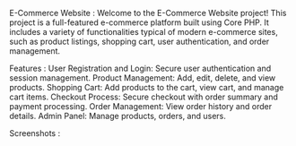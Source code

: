 E-Commerce Website : 
Welcome to the E-Commerce Website project! This project is a full-featured e-commerce platform built using Core PHP. It includes a variety of functionalities typical of modern e-commerce sites, such as product listings, shopping cart, user authentication, and order management.

Features : 
User Registration and Login: Secure user authentication and session management.
Product Management: Add, edit, delete, and view products.
Shopping Cart: Add products to the cart, view cart, and manage cart items.
Checkout Process: Secure checkout with order summary and payment processing.
Order Management: View order history and order details.
Admin Panel: Manage products, orders, and users.

Screenshots : 
